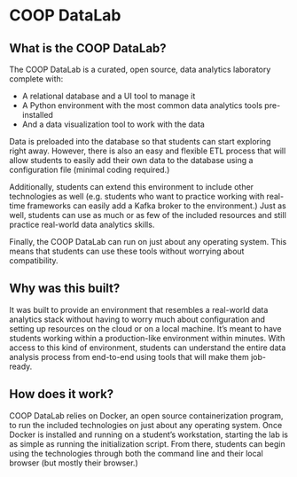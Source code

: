 # COOP DataLab

## What is the COOP DataLab? 

The COOP DataLab is a curated, open source, data analytics laboratory complete with: 
- A relational database and a UI tool to manage it  
- A Python environment with the most common data analytics tools pre-installed 
- And a data visualization tool to work with the data 

Data is preloaded into the database so that students can start exploring right away. However, there is also an easy and flexible ETL process that will allow students to easily add their own data to the database using a configuration file (minimal coding required.) 

Additionally, students can extend this environment to include other technologies as well (e.g. students who want to practice working with real-time frameworks can easily add a Kafka broker to the environment.) Just as well, students can use as much or as few of the included resources and still practice real-world data analytics skills.

Finally, the COOP DataLab can run on just about any operating system. This means that students can use these tools without worrying about compatibility.

## Why was this built?

It was built to provide an environment that resembles a real-world data analytics stack without having to worry much about configuration and setting up resources on the cloud or on a local machine. It’s meant to have students working within a production-like environment within minutes. With access to this kind of environment, students can understand the entire data analysis process from end-to-end using tools that will make them job-ready. 

## How does it work?

COOP DataLab relies on Docker, an open source containerization program, to run the included technologies on just about any operating system. Once Docker is installed and running on a student’s workstation, starting the lab is as simple as running the initialization script. From there, students can begin using the technologies through both the command line and their local browser (but mostly their browser.)

